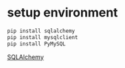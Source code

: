 # setup environment

```bash
pip install sqlalchemy
pip install mysqlclient
pip install PyMySQL
```

[SQLAlchemy](https://docs.sqlalchemy.org/en/13/orm/tutorial.html)
